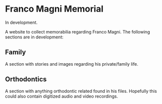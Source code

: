 # Franco Magni Memorial

In development.

A website to collect memorabilia regarding Franco Magni. The following sections
are in development:

## Family

A section with stories and images regarding his private/family life.


## Orthodontics

A section with anything orthodontic related found in his files. Hopefully this
could also contain digitized audio and video recordings.

